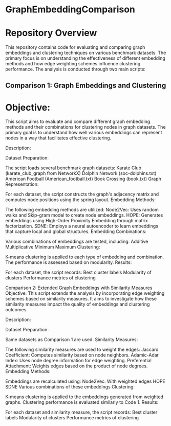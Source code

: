 # GraphEmbeddingComparison

# Repository Overview
This repository contains code for evaluating and comparing graph embeddings and clustering techniques on various benchmark datasets. The primary focus is on understanding the effectiveness of different embedding methods and how edge weighting schemes influence clustering performance. The analysis is conducted through two main scripts:

## Comparison 1: Graph Embeddings and Clustering
# Objective:
This script aims to evaluate and compare different graph embedding methods and their combinations for clustering nodes in graph datasets. The primary goal is to understand how well various embeddings can represent nodes in a way that facilitates effective clustering.

Description:

Dataset Preparation:

The script loads several benchmark graph datasets:
Karate Club (karate_club_graph from NetworkX)
Dolphin Network (soc-dolphins.txt)
American Football (American_football.txt)
Book Crossing (book.txt)
Graph Representation:

For each dataset, the script constructs the graph's adjacency matrix and computes node positions using the spring layout.
Embedding Methods:

The following embedding methods are utilized:
Node2Vec: Uses random walks and Skip-gram model to create node embeddings.
HOPE: Generates embeddings using High-Order Proximity Embedding through matrix factorization.
SDNE: Employs a neural autoencoder to learn embeddings that capture local and global structures.
Embedding Combinations:

Various combinations of embeddings are tested, including:
Additive
Multiplicative
Minimum
Maximum
Clustering:

K-means clustering is applied to each type of embedding and combination. The performance is assessed based on modularity.
Results:

For each dataset, the script records:
Best cluster labels
Modularity of clusters
Performance metrics of clustering

Comparison 2: Extended Graph Embeddings with Similarity Measures
Objective:
This script extends the analysis by incorporating edge weighting schemes based on similarity measures. It aims to investigate how these similarity measures impact the quality of embeddings and clustering outcomes.

Description:

Dataset Preparation:

Same datasets as Comparison 1 are used.
Similarity Measures:

The following similarity measures are used to weight the edges:
Jaccard Coefficient: Computes similarity based on node neighbors.
Adamic-Adar Index: Uses node degree information for edge weighting.
Preferential Attachment: Weights edges based on the product of node degrees.
Embedding Methods:

Embeddings are recalculated using:
Node2Vec: With weighted edges
HOPE
SDNE
Various combinations of these embeddings
Clustering:

K-means clustering is applied to the embeddings generated from weighted graphs. Clustering performance is evaluated similarly to Code 1.
Results:

For each dataset and similarity measure, the script records:
Best cluster labels
Modularity of clusters
Performance metrics of clustering
